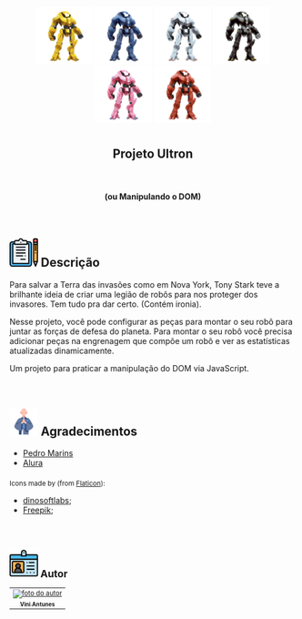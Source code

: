 <p align="center">
  <img src="img/Robotron_2000_amarelo.png" float="center" width=100px/>
  <img src="img/Robotron_2000_azul.png" float="center" width=100px/>
  <img src="img/Robotron_2000_branco.png" float="center" width=100px/>
  <img src="img/Robotron_2000_preto.png" float="center" width=100px/>
  <img src="img/Robotron_2000_rosa.png" float="center" width=100px/>
  <img src="img/Robotron_2000_vermelho.png" float="center" width=100px/>
</p>
    
<h1 align="center">
  <h2 align="center"><strong align="center">Projeto Ultron</strong></h2>
  <br>
  <h4 align="center"><strong align="center">(ou Manipulando o DOM)</strong></h4>
</h1>

<br>

<h2><img src="img/descricao.png" width=50px/> Descrição </h2>

<p>
  Para salvar a Terra das invasões como em Nova York, Tony Stark teve a brilhante ideia de criar uma legião de robôs para nos proteger dos invasores. Tem tudo pra dar certo. (Contém ironia).
</p>
<p>
   Nesse projeto, você pode configurar as peças para montar o seu robô para juntar as forças de defesa do planeta. Para montar o seu robô você precisa adicionar peças na engrenagem que compõe um robô e ver as estatísticas atualizadas dinamicamente.
</p>
<p>
    Um projeto para praticar a manipulação do DOM via JavaScript.
</p>

<br>

<h2><img src="img/agradecimentos.svg" width=50px/> Agradecimentos </h2>

<ul>
  <li><a href="https://www.linkedin.com/in/pedromarins/" target="_blank"> Pedro Marins </a></li>
  <li><a href="https://www.alura.com.br/" target="_blank"> Alura </a></li>
</ul>

<p>
  <sub>
    <adress>
      Icons made by (from <a href="https://www.flaticon.com/br/" target="_blank" title="Flaticon"> Flaticon</a>):
      <ul>
        <li><a href="https://www.flaticon.com/br/autores/dinosoftlabs" target="_blank" title="dinosoftlabs">dinosoftlabs</a>;</li>
        <li><a href="https://www.flaticon.com/br/autores/freepik" target="_blank" title="Freepik">Freepik</a>;</li>
      </ul>
    </adress>
  <sub>
</p>

<br>

<h2><img src="img/autor.svg" width=50px/> Autor </h2>

<table>
  <tr>
    <td align="center"><a href="https://www.linkedin.com/in/vini-antunes/" target="_blank"><img src="https://avatars0.githubusercontent.com/u/57882903?s=460&u=caee8cc76060b036952e169feba0449f2d43519e&v=4" width="140px;" alt="foto do autor"/><br /><sub><b>Vini Antunes</b></sub></a><br /></td>
  <tr>
</table>

<br>

